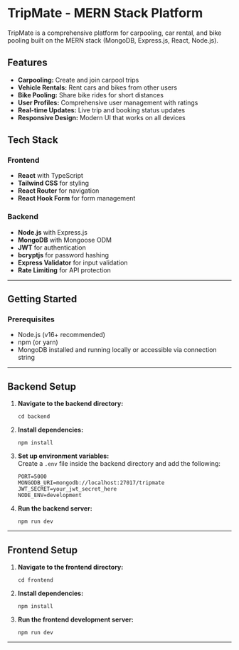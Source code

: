 # TripMate - MERN Stack Platform

TripMate is a comprehensive platform for carpooling, car rental, and bike pooling built on the MERN stack (MongoDB, Express.js, React, Node.js).

## Features

- **Carpooling:** Create and join carpool trips
- **Vehicle Rentals:** Rent cars and bikes from other users
- **Bike Pooling:** Share bike rides for short distances
- **User Profiles:** Comprehensive user management with ratings
- **Real-time Updates:** Live trip and booking status updates
- **Responsive Design:** Modern UI that works on all devices

## Tech Stack

### Frontend

- **React** with TypeScript
- **Tailwind CSS** for styling
- **React Router** for navigation
- **React Hook Form** for form management

### Backend

- **Node.js** with Express.js
- **MongoDB** with Mongoose ODM
- **JWT** for authentication
- **bcryptjs** for password hashing
- **Express Validator** for input validation
- **Rate Limiting** for API protection

---

## Getting Started

### Prerequisites

- Node.js (v16+ recommended)
- npm (or yarn)
- MongoDB installed and running locally or accessible via connection string

---

## Backend Setup

1. **Navigate to the backend directory:**
    ```
    cd backend
    ```

2. **Install dependencies:**
    ```
    npm install
    ```

3. **Set up environment variables:**  
   Create a `.env` file inside the backend directory and add the following:
    ```
    PORT=5000
    MONGODB_URI=mongodb://localhost:27017/tripmate
    JWT_SECRET=your_jwt_secret_here
    NODE_ENV=development
    ```

4. **Run the backend server:**
    ```
    npm run dev
    ```

---

## Frontend Setup

1. **Navigate to the frontend directory:**
    ```
    cd frontend
    ```

2. **Install dependencies:**
    ```
    npm install
    ```

3. **Run the frontend development server:**
    ```
    npm run dev
    ```

---




